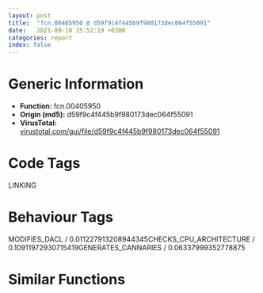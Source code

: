```yaml
---
layout: post
title:  "fcn.00405950 @ d59f9c4f445b9f980173dec064f55091"
date:   2021-09-10 15:52:19 +0300
categories: report
index: false
---
```


# Generic Information
- **Function:** fcn.00405950
- **Origin (md5):** d59f9c4f445b9f980173dec064f55091
- **VirusTotal:** [virustotal.com/gui/file/d59f9c4f445b9f980173dec064f55091][virustotal_ref]

# Code Tags
<span class="tag" id="LINKING">LINKING</span>


# Behaviour Tags
<span class="bhv-tag" id="MODIFIES_DACL">MODIFIES_DACL / 0.011227913208944345</span><span class="bhv-tag" id="CHECKS_CPU_ARCHITECTURE">CHECKS_CPU_ARCHITECTURE / 0.10911972930715419</span><span class="bhv-tag" id="GENERATES_CANNARIES">GENERATES_CANNARIES / 0.06337999352778875</span>

# Similar Functions
<script type="text/javascript" src="https://www.gstatic.com/charts/loader.js"></script>
<script type="text/javascript">

    google.charts.load('current', {'packages':['corechart']});
    google.charts.setOnLoadCallback(drawChart);

    function drawChart() {
    var data = new google.visualization.DataTable();
        data.addColumn('number', 'X');
        data.addColumn('number', 'Y');
        data.addColumn({type: 'string', role: 'tooltip', 'p': {'html': true}});
        data.addColumn({'type': 'string', 'role': 'style'});
        
        data.addRows([
    [-300.78521728515625, -9.597139358520508, '<b><a href="/report/fcn.00405950@d59f9c4f445b9f980173dec064f55091">fcn.00405950</a><br>@d59f9c4f445b9f980173dec064f55091</b><br>push 0xffffffffffffffff<br>push 0x429038<br>mov eax, dword<br>push eax<br>push ecx<br>push esi<br>push edi<br>mov eax, dword[0x436210]<br>xor eax, esp<br>push eax<br>lea eax, [esp+0x10]<br>mov dword<br>mov esi, ecx<br>mov dword[esp+0xc], esi<br>mov dword[esi], vtable.MFX::DXGI1Device.0<br>xor edi, edi<br>mov dword[esp+0x18], edi<br>mov eax, dword[esi+0x2c]<br>cmp eax, edi<br>je 0x405994<br>mov ecx, dword[eax]<br>mov edx, dword[ecx+8]<br>push eax<br>call edx<br>mov eax, dword[esi+0x28]<br>cmp eax, edi<br>je 0x4059a3<br>mov ecx, dword[eax]<br>mov edx, dword[ecx+8]<br>push eax<br>call edx<br>mov dword[esi+0x28], edi<br>mov dword[esi+0x2c], edi<br>mov dword[esp+0x18], 0xffffffff<br>mov eax, dword[esi+8]<br>cmp eax, edi<br>mov dword[esi], vtable.MFX::DXDevice.0<br>mov dword[esi+0xc], edi<br>mov dword[esi+0x10], edi<br>mov dword[esi+0x14], edi<br>mov dword[esi+0x20], edi<br>mov dword[esi+0x24], edi<br>je 0x4059d7<br>push eax<br>call dword[sym.imp.KERNEL32.dll_FreeLibrary]<br>mov dword[esi+8], edi<br>mov ecx, dword[esp+0x10]<br>mov dword<br>pop ecx<br>pop edi<br>pop esi<br>add esp, 0x10<br>ret <br><eoc> ', 'point { fill-color: #e0440e; }'],
[300.78521728515625, 9.59727668762207, '<b><a href="/report/fcn.00405700@d59f9c4f445b9f980173dec064f55091">fcn.00405700</a><br>@d59f9c4f445b9f980173dec064f55091</b><br>push 0xffffffffffffffff<br>push 0x429038<br>mov eax, dword<br>push eax<br>push ecx<br>push esi<br>push edi<br>mov eax, dword[0x436210]<br>xor eax, esp<br>push eax<br>lea eax, [esp+0x10]<br>mov dword<br>mov esi, ecx<br>mov dword[esp+0xc], esi<br>mov dword[esi], vtable.MFX::D3D9Device.0<br>xor edi, edi<br>mov dword[esp+0x18], edi<br>mov eax, dword[esi+0x2c]<br>cmp eax, edi<br>je 0x405744<br>mov ecx, dword[eax]<br>mov edx, dword[ecx+8]<br>push eax<br>call edx<br>mov eax, dword[esi+0x28]<br>cmp eax, edi<br>je 0x405753<br>mov ecx, dword[eax]<br>mov edx, dword[ecx+8]<br>push eax<br>call edx<br>mov dword[esi+0x28], edi<br>mov dword[esi+0x2c], edi<br>mov dword[esp+0x18], 0xffffffff<br>mov eax, dword[esi+8]<br>cmp eax, edi<br>mov dword[esi], vtable.MFX::DXDevice.0<br>mov dword[esi+0xc], edi<br>mov dword[esi+0x10], edi<br>mov dword[esi+0x14], edi<br>mov dword[esi+0x20], edi<br>mov dword[esi+0x24], edi<br>je 0x405787<br>push eax<br>call dword[sym.imp.KERNEL32.dll_FreeLibrary]<br>mov dword[esi+8], edi<br>mov ecx, dword[esp+0x10]<br>mov dword<br>pop ecx<br>pop edi<br>pop esi<br>add esp, 0x10<br>ret <br><eoc> ', 'null'],

        ]);

    var options = {
        title: 'Similarity Plot',
        legend: 'none',
        colors: ['#dedbd9', '#e6693e', '#ec8f6e', '#f3b49f', '#f6c7b6'],
        tooltip: {isHtml: true, trigger: 'both'},
        explorer: {
        actions: ["dragToZoom", "rightClickToReset"],
        },
        chartArea: {
        width: '80%',
        height: '80%'
        },
        width: '100%',
        height: '100%'
    };

    var chart = new google.visualization.ScatterChart(document.getElementById('chart_div'));

    chart.draw(data, options);
    }
    
</script>


<div id="chart_div" style="width: 100%px; height: 100%;"></div>

# Disassembled Code
{% highlight nasm %}

push 0xffffffffffffffff
push 0x429038
mov eax, dword
push eax
push ecx
push esi
push edi
mov eax, dword[0x436210]
xor eax, esp
push eax
lea eax, [esp+0x10]
mov dword
mov esi, ecx
mov dword[esp+0xc], esi
mov dword[esi], vtable.MFX::DXGI1Device.0
xor edi, edi
mov dword[esp+0x18], edi
mov eax, dword[esi+0x2c]
cmp eax, edi
je 0x405994
mov ecx, dword[eax]
mov edx, dword[ecx+8]
push eax
call edx
mov eax, dword[esi+0x28]
cmp eax, edi
je 0x4059a3
mov ecx, dword[eax]
mov edx, dword[ecx+8]
push eax
call edx
mov dword[esi+0x28], edi
mov dword[esi+0x2c], edi
mov dword[esp+0x18], 0xffffffff
mov eax, dword[esi+8]
cmp eax, edi
mov dword[esi], vtable.MFX::DXDevice.0
mov dword[esi+0xc], edi
mov dword[esi+0x10], edi
mov dword[esi+0x14], edi
mov dword[esi+0x20], edi
mov dword[esi+0x24], edi
je 0x4059d7
push eax
call dword[sym.imp.KERNEL32.dll_FreeLibrary]
mov dword[esi+8], edi
mov ecx, dword[esp+0x10]
mov dword
pop ecx
pop edi
pop esi
add esp, 0x10
ret

{% endhighlight %}

[virustotal_ref]: https://www.virustotal.com/gui/file/d59f9c4f445b9f980173dec064f55091